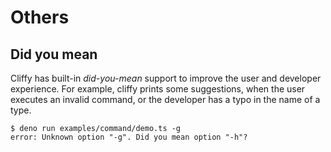# Others

## Did you mean

Cliffy has built-in _did-you-mean_ support to improve the user and developer
experience. For example, cliffy prints some suggestions, when the user executes
an invalid command, or the developer has a typo in the name of a type.

```console
$ deno run examples/command/demo.ts -g
error: Unknown option "-g". Did you mean option "-h"?
```

